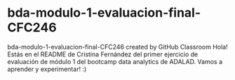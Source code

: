 # bda-modulo-1-evaluacion-final-CFC246
bda-modulo-1-evaluacion-final-CFC246 created by GitHub Classroom
Hola!
Estás en el README de Cristina Fernández del primer ejercicio de evaluación de módulo 1 del bootcamp data analytics de ADALAD.
Vamos a aprender y experimentar! :)
